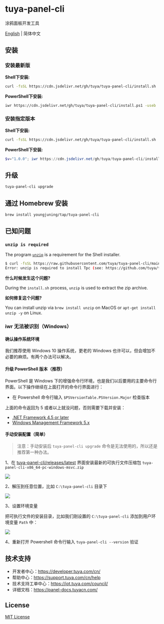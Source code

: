 # tuya-panel-cli

涂鸦面板开发工具

[English](./README.md) | 简体中文

## 安装

### 安装最新版

**Shell下安装:**

```sh
curl -fsSL https://cdn.jsdelivr.net/gh/tuya/tuya-panel-cli/install.sh | sh
```

**PowerShell下安装:**

```sh
iwr https://cdn.jsdelivr.net/gh/tuya/tuya-panel-cli/install.ps1 -useb | iex
```

### 安装指定版本


**Shell下安装:**

```sh
curl -fsSL https://cdn.jsdelivr.net/gh/tuya/tuya-panel-cli/install.sh | sh -s v0.0.1
```

**PowerShell下安装:**

```powershell
$v="1.0.0"; iwr https://cdn.jsdelivr.net/gh/tuya/tuya-panel-cli/install.ps1 -useb | iex
```

## 升级

```sh
tuya-panel-cli upgrade
```

## 通过 Homebrew 安装

```sh
brew install youngjuning/tap/tuya-panel-cli
```

## 已知问题

### `unzip is required`

The program [`unzip`](https://linux.die.net/man/1/unzip) is a requirement for the Shell installer.

```sh
$ curl -fsSL https://raw.githubusercontent.com/tuya/tuya-panel-cli/main/install.sh | sh
Error: unzip is required to install Tpc (see: https://github.com/tuya/tuya-panel-cli#unzip-is-required).
```

**什么时候发生这个问题?**

During the `install.sh` process, `unzip` is used to extract the zip archive.

**如何修复这个问题?**

You can install unzip via `brew install unzip` on MacOS or `apt-get install unzip -y` on Linux.

### iwr 无法被识别（Windows）

#### 确认操作系统环境

我们推荐使用 Windows 10 操作系统，更老的 Windows 也许可以，但会增加不必要的麻烦。有两个办法可以解决。

#### 升级 PowerShell 版本（推荐）

PowerShell 是 Windows 下的增强命令行环境，也是我们以后要用的主要命令行界面。以下操作继续在上面打开的命令行界面进行：

- 在 Powershell 命令行输入 `$PSVersionTable.PSVersion.Major` 检查版本

上面的命令返回为 5 或者以上就没问题，否则需要下载并安装：

- [.NET Framework 4.5 or later](https://www.microsoft.com/net/download)
- [Windows Management Framework 5.x](https://aka.ms/wmf5download)

#### 手动安装配置（简单）

> 注意：手动安装后 `tuya-panel-cli upgrade` 命令是无法使用的，所以还是推荐第一种办法。

1、在 [tuya-panel-cli/releases/latest](https://github.com/tuya/tuya-panel-cli/releases/latest) 界面安装最新的可执行文件压缩包 `tuya-panel-cli-x86_64-pc-windows-msvc.zip`

![](https://images.tuyacn.com/fe-static/docs/img/aff7b378-c024-4358-9ca7-d3616df24890.png)

2、解压到任意位置，比如 `C:\tuya-panel-cli` 目录下

![](https://images.tuyacn.com/fe-static/docs/img/56b1bd45-ea79-4bca-8e64-0f6fbae645fa.png)

3、设置环境变量

把可执行文件的安装目录，比如我们刚设置的 `C:\tuya-panel-cli` 添加到用户环境变量 `Path` 中：

![](https://images.tuyacn.com/fe-static/docs/img/7af7585a-d2bc-4ea6-9ac5-5f5073ac24a4.png)

4、重新打开 Powershell 命令行输入 `tuya-panel-cli --version` 验证

## 技术支持

- 开发者中心：https://developer.tuya.com/cn/
- 帮助中心：https://support.tuya.com/cn/help
- 技术支持工单中心：https://iot.tuya.com/council/
- 详细文档：https://panel-docs.tuyacn.com/

## License

[MIT License](./LICENSE)
